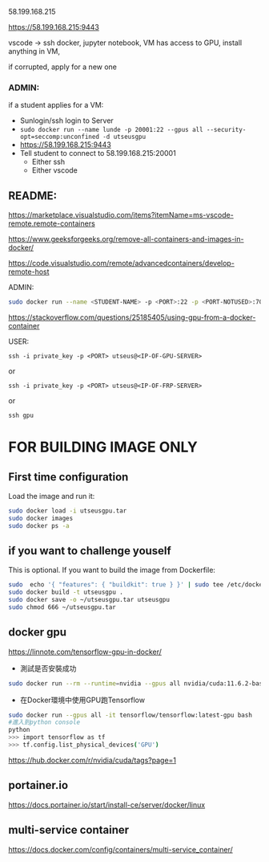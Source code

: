
58.199.168.215

https://58.199.168.215:9443

vscode -> ssh docker, jupyter notebook, VM has access to GPU, install anything in VM,

if corrupted, apply for a new one

### ADMIN:

if a student applies for a VM:
- Sunlogin/ssh login to Server
-  `sudo docker run --name lunde -p 20001:22 --gpus all --security-opt=seccomp:unconfined -d utseusgpu`
- https://58.199.168.215:9443
- Tell student to connect to 58.199.168.215:20001
    - Either ssh
    - Either vscode

## README:

https://marketplace.visualstudio.com/items?itemName=ms-vscode-remote.remote-containers

https://www.geeksforgeeks.org/remove-all-containers-and-images-in-docker/


https://code.visualstudio.com/remote/advancedcontainers/develop-remote-host


ADMIN:
```bash
sudo docker run --name <STUDENT-NAME> -p <PORT>:22 -p <PORT-NOTUSED>:7000 -p <PORT>:6000 --gpus all --security-opt=seccomp:unconfined -d utseusgpu
```

https://stackoverflow.com/questions/25185405/using-gpu-from-a-docker-container


USER:
```
ssh -i private_key -p <PORT> utseus@<IP-OF-GPU-SERVER> 
```
or
```
ssh -i private_key -p <PORT> utseus@<IP-OF-FRP-SERVER> 
```
or
```
ssh gpu
```


# FOR BUILDING IMAGE ONLY

## First time configuration

Load the image and run it:
```bash
sudo docker load -i utseusgpu.tar
sudo docker images
sudo docker ps -a
```

## if you want to challenge youself

This is optional. If you want to build the image from Dockerfile:

```bash
sudo  echo '{ "features": { "buildkit": true } }' | sudo tee /etc/docker/daemon.json && sudo service docker restart
sudo docker build -t utseusgpu .
sudo docker save -o ~/utseusgpu.tar utseusgpu
sudo chmod 666 ~/utseusgpu.tar
```

## docker gpu

https://linnote.com/tensorflow-gpu-in-docker/

- 測試是否安裝成功
```bash
sudo docker run --rm --runtime=nvidia --gpus all nvidia/cuda:11.6.2-base-ubuntu20.04 nvidia-smi
```

- 在Docker環境中使用GPU跑Tensorflow
```bash
sudo docker run --gpus all -it tensorflow/tensorflow:latest-gpu bash
#進入到python console
python 
>>> import tensorflow as tf
>>> tf.config.list_physical_devices('GPU')
```

https://hub.docker.com/r/nvidia/cuda/tags?page=1

## portainer.io

https://docs.portainer.io/start/install-ce/server/docker/linux

## multi-service container

https://docs.docker.com/config/containers/multi-service_container/